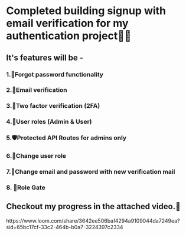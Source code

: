 # Completed building signup with email verification for my authentication project🎯🚀
## It's features will be -
### 1.🔐Forgot password functionality
### 2.📧Email verification
### 3.📲Two factor verification (2FA)
### 4.👥User roles (Admin & User)
### 5.🛡️Protected API Routes for admins only
### 6.🔄Change user role
### 7.📨Change email and password with new verification mail
### 8. 🚪Role Gate
## Checkout my progress in the attached video.🚧
<div style="display: flex; justify-content: center; align-items: center;">
  https://www.loom.com/share/3642ee506baf4294a9109044da7249ea?sid=65bc17cf-33c2-464b-b0a7-3224397c2334
</div>

